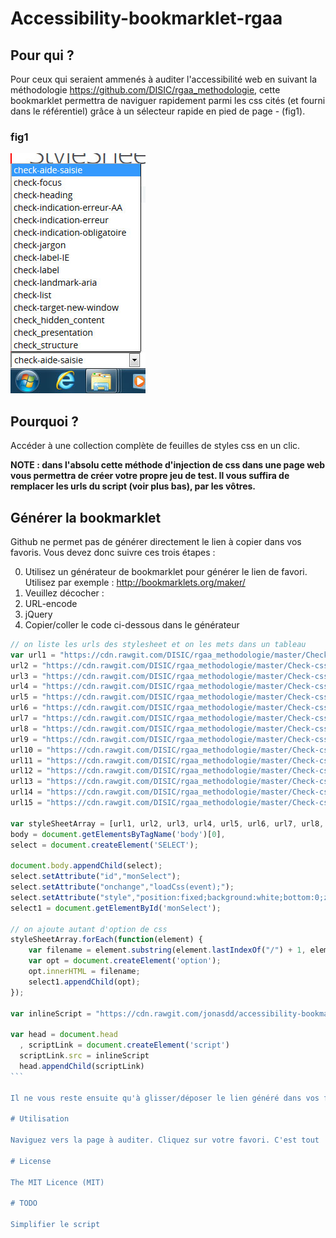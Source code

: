# Accessibility-bookmarklet-rgaa
## Pour qui ?

Pour ceux qui seraient ammenés à auditer l'accessibilité web en suivant la méthodologie https://github.com/DISIC/rgaa_methodologie, cette bookmarklet permettra de naviguer rapidement parmi les css cités (et fourni dans le référentiel) grâce à un sélecteur rapide en pied de page - (fig1).

### fig1
![Screenshot](https://github.com/jonasdd/accessibility-bookmarklet/blob/master/sel-capture.jpg)

## Pourquoi ?

Accéder à une collection complète de feuilles de styles css en un clic.

**NOTE : dans l'absolu cette méthode d'injection de css dans une page web vous permettra de créer votre propre jeu de test. Il vous suffira de remplacer les urls du script (voir plus bas), par les vôtres.**

## Générer la bookmarklet
Github ne permet pas de générer directement le lien à copier dans vos favoris.
Vous devez donc suivre ces trois étapes :

0. Utilisez un générateur de bookmarklet pour générer le lien de favori. Utilisez par exemple : http://bookmarklets.org/maker/ 
0. Veuillez décocher : 
 0. URL-encode
 0. jQuery
0. Copier/coller le code ci-dessous dans le générateur

````javascript
// on liste les urls des stylesheet et on les mets dans un tableau
var url1 = "https://cdn.rawgit.com/DISIC/rgaa_methodologie/master/Check-css/check-aide-saisie.css",
url2 = "https://cdn.rawgit.com/DISIC/rgaa_methodologie/master/Check-css/check-focus.css",
url3 = "https://cdn.rawgit.com/DISIC/rgaa_methodologie/master/Check-css/check-heading.css",
url4 = "https://cdn.rawgit.com/DISIC/rgaa_methodologie/master/Check-css/check-indication-erreur-AA.css",
url5 = "https://cdn.rawgit.com/DISIC/rgaa_methodologie/master/Check-css/check-indication-erreur.css",
url6 = "https://cdn.rawgit.com/DISIC/rgaa_methodologie/master/Check-css/check-indication-obligatoire.css",
url7 = "https://cdn.rawgit.com/DISIC/rgaa_methodologie/master/Check-css/check-jargon.css",
url8 = "https://cdn.rawgit.com/DISIC/rgaa_methodologie/master/Check-css/check-label-IE.css",
url9 = "https://cdn.rawgit.com/DISIC/rgaa_methodologie/master/Check-css/check-label.css",
url10 = "https://cdn.rawgit.com/DISIC/rgaa_methodologie/master/Check-css/check-landmark-aria.css",
url11 = "https://cdn.rawgit.com/DISIC/rgaa_methodologie/master/Check-css/check-list.css",
url12 = "https://cdn.rawgit.com/DISIC/rgaa_methodologie/master/Check-css/check-target-new-window.css",
url13 = "https://cdn.rawgit.com/DISIC/rgaa_methodologie/master/Check-css/check_hidden_content.css",
url14 = "https://cdn.rawgit.com/DISIC/rgaa_methodologie/master/Check-css/check_presentation.css",
url15 = "https://cdn.rawgit.com/DISIC/rgaa_methodologie/master/Check-css/check_structure.css";

var styleSheetArray = [url1, url2, url3, url4, url5, url6, url7, url8, url9, url10, url11, url12, url13, url14, url15],
body = document.getElementsByTagName('body')[0],
select = document.createElement('SELECT');

document.body.appendChild(select);
select.setAttribute("id","monSelect");
select.setAttribute("onchange","loadCss(event);");
select.setAttribute("style","position:fixed;background:white;bottom:0;z-index: 1000000000000000000000000000000000;left:0");
select1 = document.getElementById('monSelect');

// on ajoute autant d'option de css
styleSheetArray.forEach(function(element) {
    var filename = element.substring(element.lastIndexOf("/") + 1, element.lastIndexOf("."));
    var opt = document.createElement('option');
    opt.innerHTML = filename;
    select1.appendChild(opt);
});

var inlineScript = "https://cdn.rawgit.com/jonasdd/accessibility-bookmarklet/master/script-bookmarklet-rgaa-0.3.js";

var head = document.head
  , scriptLink = document.createElement('script')
  scriptLink.src = inlineScript
  head.appendChild(scriptLink)
```

Il ne vous reste ensuite qu'à glisser/déposer le lien généré dans vos favoris.

# Utilisation

Naviguez vers la page à auditer. Cliquez sur votre favori. C'est tout !

# License

The MIT Licence (MIT)

# TODO

Simplifier le script 


